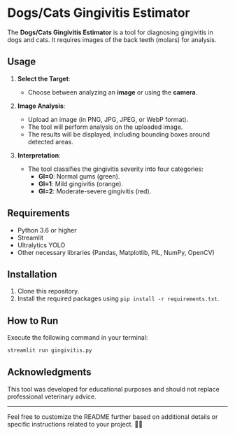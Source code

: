 # Dogs/Cats Gingivitis Estimator

The **Dogs/Cats Gingivitis Estimator** is a tool for diagnosing gingivitis in dogs and cats. It requires images of the back teeth (molars) for analysis.

## Usage

1. **Select the Target**:
    - Choose between analyzing an **image** or using the **camera**.

2. **Image Analysis**:
    - Upload an image (in PNG, JPG, JPEG, or WebP format).
    - The tool will perform analysis on the uploaded image.
    - The results will be displayed, including bounding boxes around detected areas.

3. **Interpretation**:
    - The tool classifies the gingivitis severity into four categories:
        - **GI=0**: Normal gums (green).
        - **GI=1**: Mild gingivitis (orange).
        - **GI=2**: Moderate-severe gingivitis (red).

## Requirements

- Python 3.6 or higher
- Streamlit
- Ultralytics YOLO 
- Other necessary libraries (Pandas, Matplotlib, PIL, NumPy, OpenCV)

## Installation

1. Clone this repository.
2. Install the required packages using `pip install -r requirements.txt`.

## How to Run

Execute the following command in your terminal:

```bash
streamlit run gingivitis.py
```

## Acknowledgments

This tool was developed for educational purposes and should not replace professional veterinary advice.

---

Feel free to customize the README further based on additional details or specific instructions related to your project. 🐾🦷
